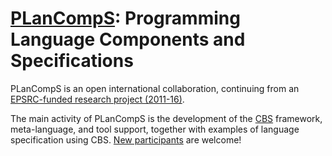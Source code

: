 [PLanCompS]: Programming Language Components and Specifications
===============================================================

PLanCompS is an open international collaboration, continuing from an
[EPSRC-funded research project (2011-16)].

The main activity of PLanCompS is the development of the [CBS] framework,
meta-language, and tool support, together with examples of language specification using CBS.
[New participants] are welcome!

[PLanCompS]: https://plancomps.github.io

[EPSRC-funded research project (2011-16)]: https://plancomps.github.io/docs/2011-2016/

[CBS]: https://plancomps.github.io/CBS-beta

[New participants]: https://plancomps.github.io/CBS-beta/docs/Contributors
